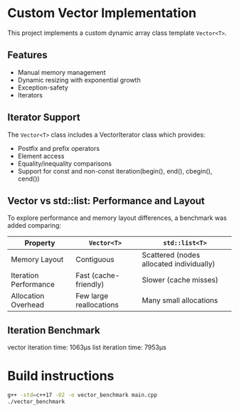 # Custom Vector Implementation

This project implements a custom dynamic array class template `Vector<T>`.

## Features

- Manual memory management
- Dynamic resizing with exponential growth
- Exception-safety
- Iterators

## Iterator Support

The `Vector<T>` class includes a VectorIterator class which provides:
- Postfix and prefix operators
- Element access
- Equality/inequality comparisons
- Support for const and non-const iteration(begin(), end(), cbegin(), cend())

## Vector vs std::list: Performance and Layout

To explore performance and memory layout differences, a benchmark was added comparing:

| Property                  | `Vector<T>`                        | `std::list<T>`                     |
|--------------------------|-------------------------------------|------------------------------------|
| Memory Layout            | Contiguous                         | Scattered (nodes allocated individually) |
| Iteration Performance    | Fast (cache-friendly)              | Slower (cache misses)             |
| Allocation Overhead      | Few large reallocations            | Many small allocations            |

## Iteration Benchmark

vector iteration time: 1063μs
list iteration time: 7953μs

# Build instructions

```bash
g++ -std=c++17 -O2 -o vector_benchmark main.cpp
./vector_benchmark